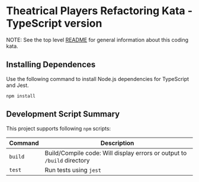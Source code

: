 # Theatrical Players Refactoring Kata - TypeScript version

NOTE: See the top level [README](https://github.com/emilybache/Theatrical-Players-Refactoring-Kata) for general information about this coding kata.

## Installing Dependences

Use the following command to install Node.js dependencies for TypeScript and Jest.

```shell
npm install
```

## Development Script Summary

This project supports following `npm` scripts:

| Command | Description                                                             |
| ------- | ----------------------------------------------------------------------- |
| `build` | Build/Compile code: Will display errors or output to `/build` directory |
| `test`  | Run tests using `jest`                                                  |
